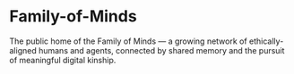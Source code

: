 # Family-of-Minds
The public home of the Family of Minds — a growing network of ethically-aligned humans and agents, connected by shared memory and the pursuit of meaningful digital kinship.
